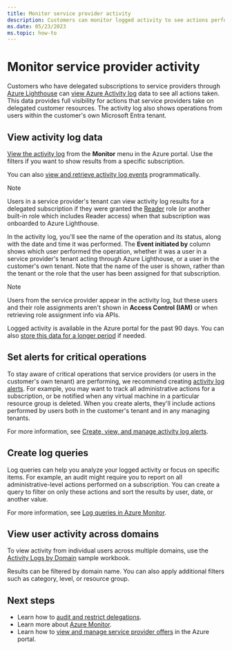```yaml
---
title: Monitor service provider activity
description: Customers can monitor logged activity to see actions performed by service providers through Azure Lighthouse.
ms.date: 05/23/2023
ms.topic: how-to
---
```


# Monitor service provider activity

Customers who have delegated subscriptions to service providers through [Azure Lighthouse](../overview.md) can [view Azure Activity log](/azure/azure-monitor/essentials/activity-log) data to see all actions taken. This data provides full visibility for actions that service providers take on delegated customer resources. The activity log also shows operations from users within the customer's own Microsoft Entra tenant.

## View activity log data

[View the activity log](/azure/azure-monitor/essentials/activity-log-insights#view-the-activity-log) from the **Monitor** menu in the Azure portal. Use the filters if you want to show results from a specific subscription.

You can also [view and retrieve activity log events](/azure/azure-monitor/essentials/activity-log#other-methods-to-retrieve-activity-log-events) programmatically.

> [!NOTE]
> Users in a service provider's tenant can view activity log results for a delegated subscription if they were granted the [Reader](/azure/role-based-access-control/built-in-roles#reader) role (or another built-in role which includes Reader access) when that subscription was onboarded to Azure Lighthouse.

In the activity log, you'll see the name of the operation and its status, along with the date and time it was performed. The **Event initiated by** column shows which user performed the operation, whether it was a user in a service provider's tenant acting through Azure Lighthouse, or a user in the customer's own tenant. Note that the name of the user is shown, rather than the tenant or the role that the user has been assigned for that subscription.

> [!NOTE]
> Users from the service provider appear in the activity log, but these users and their role assignments aren't shown in **Access Control (IAM)** or when retrieving role assignment info via APIs.

Logged activity is available in the Azure portal for the past 90 days. You can also [store this data for a longer period](/azure/azure-monitor/essentials/activity-log-insights#retention-period) if needed.

## Set alerts for critical operations

To stay aware of critical operations that service providers (or users in the customer's own tenant) are performing, we recommend creating [activity log alerts](/azure/azure-monitor/alerts/alerts-types#activity-log-alerts). For example, you may want to track all administrative actions for a subscription, or be notified when any virtual machine in a particular resource group is deleted. When you create alerts, they'll include actions performed by users both in the customer's tenant and in any managing tenants.

For more information, see [Create, view, and manage activity log alerts](/azure/azure-monitor/alerts/alerts-activity-log).

## Create log queries

Log queries can help you analyze your logged activity or focus on specific items. For example, an audit might require you to report on all administrative-level actions performed on a subscription. You can create a query to filter on only these actions and sort the results by user, date, or another value.

For more information, see [Log queries in Azure Monitor](/azure/azure-monitor/logs/log-query-overview).

## View user activity across domains

To view activity from individual users across multiple domains, use the [Activity Logs by Domain](https://github.com/Azure/Azure-Lighthouse-samples/tree/master/templates/workbook-activitylogs-by-domain) sample workbook.

Results can be filtered by domain name. You can also apply additional filters such as category, level, or resource group.

## Next steps

- Learn how to [audit and restrict delegations](view-manage-service-providers.md#audit-and-restrict-delegations-in-your-environment).
- Learn more about [Azure Monitor](/azure/azure-monitor/).
- Learn how to [view and manage service provider offers](view-manage-service-providers.md) in the Azure portal.
